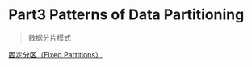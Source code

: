 # Part3 Patterns of Data Partitioning

> 数据分片模式

[固定分区（Fixed Partitions）](./Chapter%2019.%20Fixed%20Partitions/)
